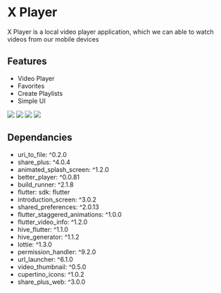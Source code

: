 # X Player

X Player is a local video player application, which we can able to watch videos from our mobile devices


## Features

* Video Player
* Favorites
* Create Playlists
* Simple UI








<img src="https://github.com/shibilstark/images/blob/main/FG.png" style="margin:auto;" />




<img src="https://github.com/shibilstark/images/blob/main/SC%203.png" />




<img src="https://github.com/shibilstark/images/blob/main/SC%201.png"/>




<img src="https://github.com/shibilstark/images/blob/main/SC%202.png" />




## Dependancies
 * uri_to_file: ^0.2.0
 * share_plus: ^4.0.4
 * animated_splash_screen: ^1.2.0
 * better_player: ^0.0.81
 * build_runner: ^2.1.8
 * flutter:
    sdk: flutter
 * introduction_screen: ^3.0.2
 * shared_preferences: ^2.0.13
 * flutter_staggered_animations: ^1.0.0
 * flutter_video_info: ^1.2.0
 * hive_flutter: ^1.1.0
 * hive_generator: ^1.1.2
 * lottie: ^1.3.0
 * permission_handler: ^9.2.0
 * url_launcher: ^6.1.0
 * video_thumbnail: ^0.5.0
 * cupertino_icons: ^1.0.2
 * share_plus_web: ^3.0.0







